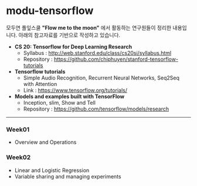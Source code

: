 # modu-tensorflow
모두연 풀잎스쿨 **"Flow me to the moon"** 에서 활동하는 연구원들이 정리한 내용입니다.
아래의 참고자료를 기반으로 작성하고 있습니다.

- **CS 20: Tensorflow for Deep Learning Research**
	- Syllabus : http://web.stanford.edu/class/cs20si/syllabus.html
	- Repository : https://github.com/chiphuyen/stanford-tensorflow-tutorials
- **Tensorflow tutorials**
	- Simple Audio Recognition, Recurrent Neural Networks, Seq2Seq with Attention
	- Link : https://www.tensorflow.org/tutorials/
- **Models and examples built with TensorFlow**
	-  Inception, slim, Show and Tell
	-  Repository : https://github.com/tensorflow/models/research

---
### Week01
- Overview and Operations

### Week02
- Linear and Logistic Regression
- Variable sharing and managing experiments